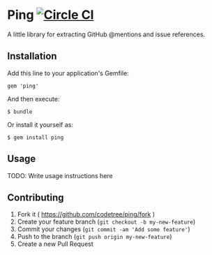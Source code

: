 # Ping [![Circle CI](https://circleci.com/gh/codetree/ping.svg?style=svg)](https://circleci.com/gh/codetree/ping)

A little library for extracting GitHub @mentions and issue references.

## Installation

Add this line to your application's Gemfile:

    gem 'ping'

And then execute:

    $ bundle

Or install it yourself as:

    $ gem install ping

## Usage

TODO: Write usage instructions here

## Contributing

1. Fork it ( https://github.com/codetree/ping/fork )
2. Create your feature branch (`git checkout -b my-new-feature`)
3. Commit your changes (`git commit -am 'Add some feature'`)
4. Push to the branch (`git push origin my-new-feature`)
5. Create a new Pull Request
